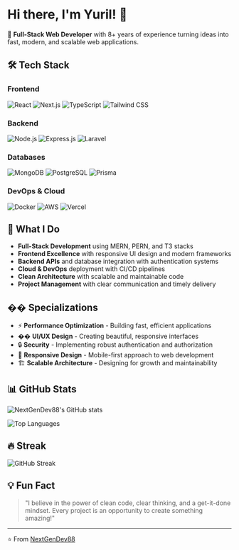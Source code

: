# Hi there, I'm Yuril! 👋

🚀 **Full-Stack Web Developer** with 8+ years of experience turning ideas into fast, modern, and scalable web applications.

## 🛠️ Tech Stack

### Frontend
![React](https://img.shields.io/badge/React-20232A?style=for-the-badge&logo=react&logoColor=61DAFB)
![Next.js](https://img.shields.io/badge/Next.js-000000?style=for-the-badge&logo=next.js&logoColor=white)
![TypeScript](https://img.shields.io/badge/TypeScript-007ACC?style=for-the-badge&logo=typescript&logoColor=white)
![Tailwind CSS](https://img.shields.io/badge/Tailwind_CSS-38B2AC?style=for-the-badge&logo=tailwind-css&logoColor=white)

### Backend
![Node.js](https://img.shields.io/badge/Node.js-43853D?style=for-the-badge&logo=node.js&logoColor=white)
![Express.js](https://img.shields.io/badge/Express.js-404D59?style=for-the-badge)
![Laravel](https://img.shields.io/badge/Laravel-FF2D20?style=for-the-badge&logo=laravel&logoColor=white)

### Databases
![MongoDB](https://img.shields.io/badge/MongoDB-4EA94B?style=for-the-badge&logo=mongodb&logoColor=white)
![PostgreSQL](https://img.shields.io/badge/PostgreSQL-316192?style=for-the-badge&logo=postgresql&logoColor=white)
![Prisma](https://img.shields.io/badge/Prisma-3982CE?style=for-the-badge&logo=Prisma&logoColor=white)

### DevOps & Cloud
![Docker](https://img.shields.io/badge/Docker-2496ED?style=for-the-badge&logo=docker&logoColor=white)
![AWS](https://img.shields.io/badge/Amazon_AWS-232F3E?style=for-the-badge&logo=amazon-aws&logoColor=white)
![Vercel](https://img.shields.io/badge/Vercel-000000?style=for-the-badge&logo=vercel&logoColor=white)

## 🎯 What I Do

- **Full-Stack Development** using MERN, PERN, and T3 stacks
- **Frontend Excellence** with responsive UI design and modern frameworks
- **Backend APIs** and database integration with authentication systems
- **Cloud & DevOps** deployment with CI/CD pipelines
- **Clean Architecture** with scalable and maintainable code
- **Project Management** with clear communication and timely delivery

## �� Specializations

- ⚡ **Performance Optimization** - Building fast, efficient applications
- �� **UI/UX Design** - Creating beautiful, responsive interfaces
- 🔒 **Security** - Implementing robust authentication and authorization
- 📱 **Responsive Design** - Mobile-first approach to web development
- 🏗️ **Scalable Architecture** - Designing for growth and maintainability

## 📊 GitHub Stats

![NextGenDev88's GitHub stats](https://github-readme-stats.vercel.app/api?username=NextGenDev88&show_icons=true&theme=tokyonight&hide_border=true)

![Top Languages](https://github-readme-stats.vercel.app/api/top-langs/?username=NextGenDev88&layout=compact&theme=tokyonight&hide_border=true)

## 🔥 Streak

![GitHub Streak](https://github-readme-streak-stats.herokuapp.com/?user=NextGenDev88&theme=tokyonight&hide_border=true)

## 💡 Fun Fact

> "I believe in the power of clean code, clear thinking, and a get-it-done mindset. Every project is an opportunity to create something amazing!"

---

⭐ From [NextGenDev88](https://github.com/NextGenDev88)

